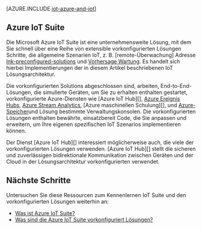 <properties
 pageTitle="Azure-Lösungen für Internet der Dinge | Microsoft Azure"
 description="Einen Überblick über IoT auf Azure, einschließlich einer Stichprobe Lösungsarchitektur und deren Bedeutung Azure IoT Suite und vorkonfigurierten Lösungen"
 services=""
 suite="iot-suite"
 documentationCenter=""
 authors="dominicbetts"
 manager="timlt"
 editor=""/>

<tags
 ms.service="iot-suite"
 ms.devlang="na"
 ms.topic="get-started-article"
 ms.tgt_pltfrm="na"
 ms.workload="na"
 ms.date="08/09/2016"
 ms.author="dobett"/>

[AZURE.INCLUDE [iot-azure-and-iot](../../includes/iot-azure-and-iot.md)]

## <a name="azure-iot-suite"></a>Azure IoT Suite

Die Microsoft Azure IoT Suite ist eine unternehmensweite Lösung, mit dem Sie schnell über eine Reihe von extensible vorkonfigurierten Lösungen Schritte, die allgemeine Szenarien IoT, z. B. [remote-Überwachung] Adresse[ lnk-preconfigured-solutions] und [Vorhersage Wartung][lnk-predictive-maintenance]. Es handelt sich hierbei Implementierungen der in diesem Artikel beschriebenen IoT Lösungsarchitektur.

Die vorkonfigurierten Solutions abgeschlossen sind, arbeiten, End-to-End-Lösungen, die simulierte Geräten, um Sie zu erhalten enthalten gestartet, vorkonfigurierte Azure-Diensten wie [Azure IoT Hub][], [Azure Ereignis Hubs][], [Azure Stream Analytics][], [Azure maschinellen Schulung][], und [Azure-Speicher][]und Lösung bestimmte Verwaltungskonsolen. Die vorkonfigurierten Lösungen enthalten bewährte, einsatzbereit Code, die Sie anpassen und erweitern, um Ihre eigenen spezifischen IoT Szenarios implementieren können.

Der Dienst [Azure IoT Hub][] interessiert möglicherweise auch, die viele der vorkonfigurierten Lösungen verwenden. [Azure IoT Hub][] stellt die sicheren und zuverlässigen bidirektionale Kommunikation zwischen Geräten und der Cloud in der Lösungsarchitektur vorkonfigurierten verwendet.

## <a name="next-steps"></a>Nächste Schritte

Untersuchen Sie diese Ressourcen zum Kennenlernen IoT Suite und den vorkonfigurierten Lösungen weiterhin an:

- [Was ist Azure IoT Suite?][lnk-whatissuite]
- [Was sind die Azure IoT Suite vorkonfiguriert Lösungen?][lnk-whatarepreconfigured]

[lnk-whatissuite]: iot-suite-overview.md
[lnk-whatarepreconfigured]: iot-suite-what-are-preconfigured-solutions.md

[lnk-preconfigured-solutions]: iot-suite-getstarted-preconfigured-solutions.md
[Azure IoT-Hub]: https://azure.microsoft.com/documentation/services/iot-hub/
[Azure Ereignis Hubs]: https://azure.microsoft.com/documentation/services/event-hubs/
[Azure Stream Analytics]: https://azure.microsoft.com/documentation/services/stream-analytics/
[Learning Azure-Computern]: https://azure.microsoft.com/documentation/services/machine-learning/
[Azure-Speicher]: https://azure.microsoft.com/documentation/services/storage/
[lnk-predictive-maintenance]: iot-suite-predictive-overview.md